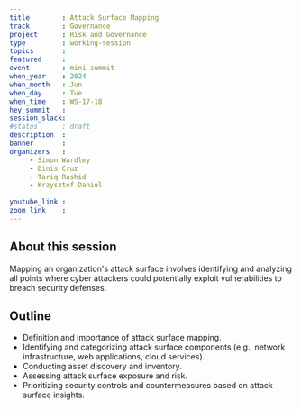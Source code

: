```yaml
---
title        : Attack Surface Mapping
track        : Governance
project      : Risk and Governance
type         : working-session
topics       :
featured     :
event        : mini-summit
when_year    : 2024
when_month   : Jun
when_day     : Tue
when_time    : WS-17-18
hey_summit   : 
session_slack:
#status      : draft
description  :
banner       : 
organizers   :
     - Simon Wardley
     - Dinis Cruz
     - Tariq Rashid
     - Krzysztof Daniel
     
youtube_link : 
zoom_link    : 
---
```


## About this session
 Mapping an organization's attack surface involves identifying and analyzing all points where cyber attackers could potentially exploit vulnerabilities to breach security defenses.

## Outline
- Definition and importance of attack surface mapping.
- Identifying and categorizing attack surface components (e.g., network infrastructure, web applications, cloud services).
- Conducting asset discovery and inventory.
- Assessing attack surface exposure and risk.
- Prioritizing security controls and countermeasures based on attack surface insights.
